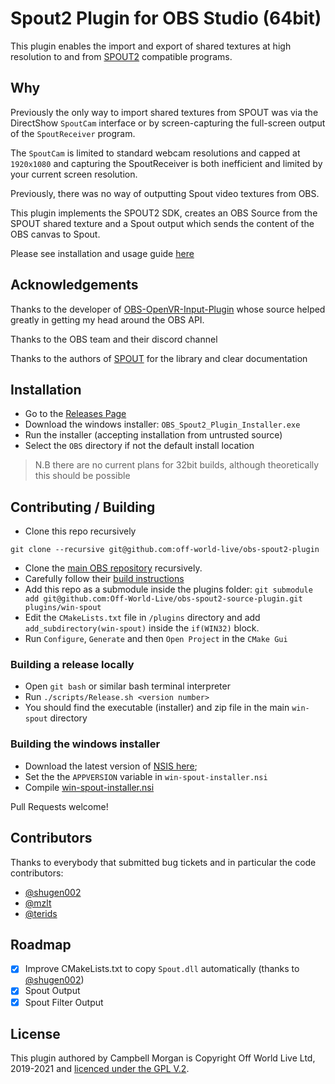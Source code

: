 Spout2 Plugin for OBS Studio (64bit)
=========

This plugin enables the import and export of shared textures at high resolution to and from [SPOUT2](https://github.com/leadedge/Spout2) compatible
programs.

## Why

Previously the only way to import shared textures from SPOUT was via the DirectShow `SpoutCam` interface or by screen-capturing
the full-screen output of the `SpoutReceiver` program.

The `SpoutCam` is limited to standard webcam resolutions and capped at `1920x1080` and capturing the SpoutReceiver is both
inefficient and limited by your current screen resolution.

Previously, there was no way of outputting Spout video textures from OBS. 

This plugin implements the SPOUT2 SDK, creates an OBS Source from the SPOUT shared texture and a Spout output which sends the content of the OBS canvas to Spout.

Please see installation and usage guide [here](http://docs.offworld.live/#/obs-spout-plugin/README?id=spout-plugin-for-obs-studio)

## Acknowledgements

Thanks to the developer of [OBS-OpenVR-Input-Plugin](https://github.com/baffler/OBS-OpenVR-Input-Plugin) whose source
helped greatly in getting my head around the OBS API.

Thanks to the OBS team and their discord channel

Thanks to the authors of [SPOUT](https://github.com/leadedge/Spout2) for the library and clear documentation

## Installation

- Go to the [Releases Page](https://github.com/Off-World-Live/obs-spout2-plugin/releases)
- Download the windows installer: `OBS_Spout2_Plugin_Installer.exe`
- Run the installer (accepting installation from untrusted source)
- Select the `OBS` directory if not the default install location

> N.B there are no current plans for 32bit builds, although theoretically this should be possible

## Contributing / Building

- Clone this repo recursively
```
git clone --recursive git@github.com:off-world-live/obs-spout2-plugin
```
- Clone the [main OBS repository](https://github.com/obsproject/obs-studio) recursively.
- Carefully follow their [build instructions](https://obsproject.com/wiki/install-instructions#windows-build-directions)
- Add this repo as a submodule inside the plugins folder: `git submodule add git@github.com:Off-World-Live/obs-spout2-source-plugin.git plugins/win-spout`
- Edit the `CMakeLists.txt` file in `/plugins` directory and add `add_subdirectory(win-spout)` inside the `if(WIN32)` block.
- Run `Configure`, `Generate` and then `Open Project` in the `CMake Gui`

### Building a release locally

- Open `git bash` or similar bash terminal interpreter
- Run `./scripts/Release.sh <version number>`
- You should find the executable (installer) and zip file in the main `win-spout` directory
### Building the windows installer

- Download the latest version of [NSIS here](https://nsis.sourceforge.io/Download);
- Set the the `APPVERSION` variable in `win-spout-installer.nsi`
- Compile [win-spout-installer.nsi](./win-spout-installer.nsi)

Pull Requests welcome!

## Contributors

Thanks to everybody that submitted bug tickets and in particular the code contributors:

- [@shugen002](https://github.com/shugen002)
- [@mzlt](https://github.com/mzlt)
- [@terids](https://github.com/terids)

## Roadmap

- [x] Improve CMakeLists.txt to copy `Spout.dll` automatically (thanks to [@shugen002](https://github.com/shugen002))
- [x] Spout Output
- [x] Spout Filter Output

## License

This plugin authored by Campbell Morgan is Copyright Off World Live Ltd, 2019-2021 and [licenced under the GPL V.2](./LICENCE).
